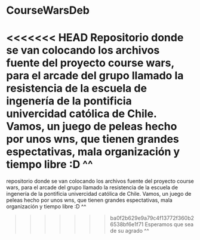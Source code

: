 ﻿CourseWarsDeb
=============

<<<<<<< HEAD
Repositorio donde se van colocando los archivos fuente del proyecto course wars, para el arcade del grupo llamado  la resistencia de la escuela de ingenería de la pontificia univercidad católica de Chile. Vamos, un juego de peleas hecho por unos wns, que tienen grandes espectativas, mala organización y tiempo libre :D ^^
=======
repositorio donde se van colocando los archivos fuente del proyecto course wars, para el arcade del grupo llamado  la resistencia de la escuela de ingenería de la pontificia univercidad católica de Chile. Vamos, un juego de peleas hecho por unos wns, que tienen grandes espectativas, mala organización y tiempo libre :D ^^
>>>>>>> ba0f2b629e9a79c4f13772f360b26538bf6e1f71
Esperamos que sea de su agrado ^^

